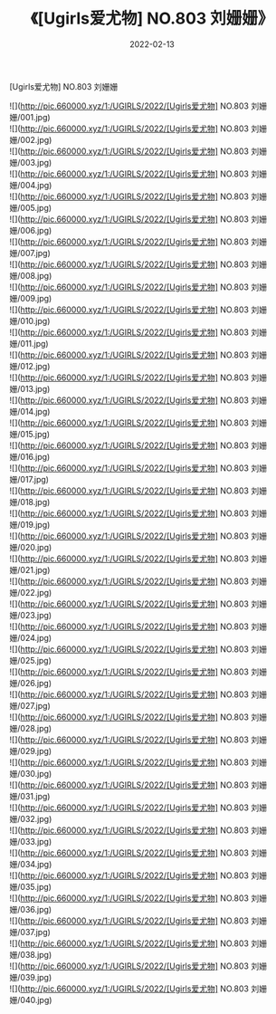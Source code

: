 ﻿---
layout: post
title:  《[Ugirls爱尤物] NO.803 刘姗姗》
date:   2022-02-13
img: http://pic.660000.xyz/1:/UGIRLS/2022/[Ugirls爱尤物] NO.803 刘姗姗/000.jpg
categories: [美女, 清纯, 唯美]
---

[Ugirls爱尤物] NO.803 刘姗姗

 ![](http://pic.660000.xyz/1:/UGIRLS/2022/[Ugirls爱尤物] NO.803 刘姗姗/001.jpg) <br>![](http://pic.660000.xyz/1:/UGIRLS/2022/[Ugirls爱尤物] NO.803 刘姗姗/002.jpg) <br>![](http://pic.660000.xyz/1:/UGIRLS/2022/[Ugirls爱尤物] NO.803 刘姗姗/003.jpg) <br>![](http://pic.660000.xyz/1:/UGIRLS/2022/[Ugirls爱尤物] NO.803 刘姗姗/004.jpg) <br>![](http://pic.660000.xyz/1:/UGIRLS/2022/[Ugirls爱尤物] NO.803 刘姗姗/005.jpg) <br>![](http://pic.660000.xyz/1:/UGIRLS/2022/[Ugirls爱尤物] NO.803 刘姗姗/006.jpg) <br>![](http://pic.660000.xyz/1:/UGIRLS/2022/[Ugirls爱尤物] NO.803 刘姗姗/007.jpg) <br>![](http://pic.660000.xyz/1:/UGIRLS/2022/[Ugirls爱尤物] NO.803 刘姗姗/008.jpg) <br>![](http://pic.660000.xyz/1:/UGIRLS/2022/[Ugirls爱尤物] NO.803 刘姗姗/009.jpg) <br>![](http://pic.660000.xyz/1:/UGIRLS/2022/[Ugirls爱尤物] NO.803 刘姗姗/010.jpg) <br>![](http://pic.660000.xyz/1:/UGIRLS/2022/[Ugirls爱尤物] NO.803 刘姗姗/011.jpg) <br>![](http://pic.660000.xyz/1:/UGIRLS/2022/[Ugirls爱尤物] NO.803 刘姗姗/012.jpg) <br>![](http://pic.660000.xyz/1:/UGIRLS/2022/[Ugirls爱尤物] NO.803 刘姗姗/013.jpg) <br>![](http://pic.660000.xyz/1:/UGIRLS/2022/[Ugirls爱尤物] NO.803 刘姗姗/014.jpg) <br>![](http://pic.660000.xyz/1:/UGIRLS/2022/[Ugirls爱尤物] NO.803 刘姗姗/015.jpg) <br>![](http://pic.660000.xyz/1:/UGIRLS/2022/[Ugirls爱尤物] NO.803 刘姗姗/016.jpg) <br>![](http://pic.660000.xyz/1:/UGIRLS/2022/[Ugirls爱尤物] NO.803 刘姗姗/017.jpg) <br>![](http://pic.660000.xyz/1:/UGIRLS/2022/[Ugirls爱尤物] NO.803 刘姗姗/018.jpg) <br>![](http://pic.660000.xyz/1:/UGIRLS/2022/[Ugirls爱尤物] NO.803 刘姗姗/019.jpg) <br>![](http://pic.660000.xyz/1:/UGIRLS/2022/[Ugirls爱尤物] NO.803 刘姗姗/020.jpg) <br>![](http://pic.660000.xyz/1:/UGIRLS/2022/[Ugirls爱尤物] NO.803 刘姗姗/021.jpg) <br>![](http://pic.660000.xyz/1:/UGIRLS/2022/[Ugirls爱尤物] NO.803 刘姗姗/022.jpg) <br>![](http://pic.660000.xyz/1:/UGIRLS/2022/[Ugirls爱尤物] NO.803 刘姗姗/023.jpg) <br>![](http://pic.660000.xyz/1:/UGIRLS/2022/[Ugirls爱尤物] NO.803 刘姗姗/024.jpg) <br>![](http://pic.660000.xyz/1:/UGIRLS/2022/[Ugirls爱尤物] NO.803 刘姗姗/025.jpg) <br>![](http://pic.660000.xyz/1:/UGIRLS/2022/[Ugirls爱尤物] NO.803 刘姗姗/026.jpg) <br>![](http://pic.660000.xyz/1:/UGIRLS/2022/[Ugirls爱尤物] NO.803 刘姗姗/027.jpg) <br>![](http://pic.660000.xyz/1:/UGIRLS/2022/[Ugirls爱尤物] NO.803 刘姗姗/028.jpg) <br>![](http://pic.660000.xyz/1:/UGIRLS/2022/[Ugirls爱尤物] NO.803 刘姗姗/029.jpg) <br>![](http://pic.660000.xyz/1:/UGIRLS/2022/[Ugirls爱尤物] NO.803 刘姗姗/030.jpg) <br>![](http://pic.660000.xyz/1:/UGIRLS/2022/[Ugirls爱尤物] NO.803 刘姗姗/031.jpg) <br>![](http://pic.660000.xyz/1:/UGIRLS/2022/[Ugirls爱尤物] NO.803 刘姗姗/032.jpg) <br>![](http://pic.660000.xyz/1:/UGIRLS/2022/[Ugirls爱尤物] NO.803 刘姗姗/033.jpg) <br>![](http://pic.660000.xyz/1:/UGIRLS/2022/[Ugirls爱尤物] NO.803 刘姗姗/034.jpg) <br>![](http://pic.660000.xyz/1:/UGIRLS/2022/[Ugirls爱尤物] NO.803 刘姗姗/035.jpg) <br>![](http://pic.660000.xyz/1:/UGIRLS/2022/[Ugirls爱尤物] NO.803 刘姗姗/036.jpg) <br>![](http://pic.660000.xyz/1:/UGIRLS/2022/[Ugirls爱尤物] NO.803 刘姗姗/037.jpg) <br>![](http://pic.660000.xyz/1:/UGIRLS/2022/[Ugirls爱尤物] NO.803 刘姗姗/038.jpg) <br>![](http://pic.660000.xyz/1:/UGIRLS/2022/[Ugirls爱尤物] NO.803 刘姗姗/039.jpg) <br>![](http://pic.660000.xyz/1:/UGIRLS/2022/[Ugirls爱尤物] NO.803 刘姗姗/040.jpg) <br>